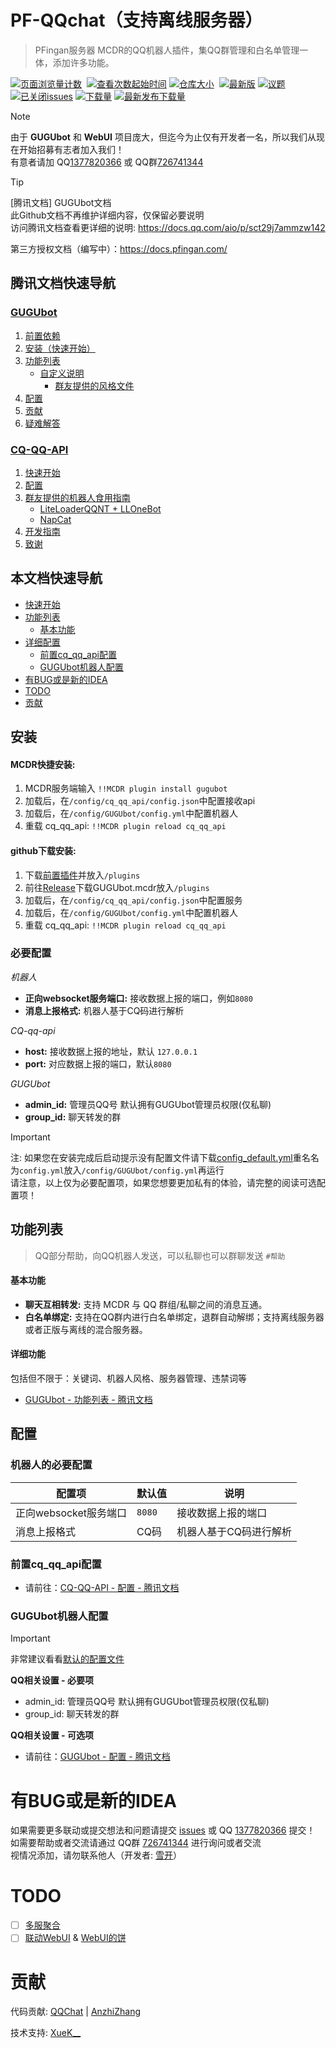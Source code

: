 # PF-QQchat（支持离线服务器）

> PFingan服务器 MCDR的QQ机器人插件，集QQ群管理和白名单管理一体，添加许多功能。

[![页面浏览量计数](https://badges.toozhao.com/badges/01H98QXADB4DYZBRC2EHSEJ4HW/green.svg)](/) 
[![查看次数起始时间](https://img.shields.io/badge/查看次数统计起始于-2023%2F9%2F2-1?style=flat-square)](/)
[![仓库大小](https://img.shields.io/github/repo-size/LoosePrince/PF-GUGUBot?style=flat-square&label=仓库占用)](/) 
[![最新版](https://img.shields.io/github/v/release/LoosePrince/PF-GUGUBot?style=flat-square&label=最新版)](https://github.com/LoosePrince/PF-GUGUBot/releases/latest/download/GUGUbot.mcdr)
[![议题](https://img.shields.io/github/issues/LoosePrince/PF-GUGUBot?style=flat-square&label=Issues)](https://github.com/LoosePrince/PF-GUGUBot/issues) 
[![已关闭issues](https://img.shields.io/github/issues-closed/LoosePrince/PF-GUGUBot?style=flat-square&label=已关闭%20Issues)](https://github.com/LoosePrince/PF-GUGUBot/issues?q=is%3Aissue+is%3Aclosed)
[![下载量](https://img.shields.io/github/downloads/LoosePrince/PF-GUGUBot/total?style=flat-square&label=下载量)](https://github.com/LoosePrince/PF-GUGUBot/releases)
[![最新发布下载量](https://img.shields.io/github/downloads/LoosePrince/PF-GUGUBot/latest/total?style=flat-square&label=最新版本下载量)](https://github.com/LoosePrince/PF-GUGUBot/releases/latest)

> [!NOTE]
> 由于 **GUGUbot** 和 **WebUI** 项目庞大，但迄今为止仅有开发者一名，所以我们从现在开始招募有志者加入我们！<br>
> 有意者请加 QQ[1377820366](http://wpa.qq.com/msgrd?v=3&uin=1377820366&site=qq&menu=yes) 或 QQ群[726741344](https://qm.qq.com/q/TqmRHmTmcU)

> [!TIP]
> [腾讯文档] GUGUbot文档<br>
> 此Github文档不再维护详细内容，仅保留必要说明<br>
> 访问腾讯文档查看更详细的说明: https://docs.qq.com/aio/p/sct29j7ammzw142
>
> 第三方授权文档（编写中）：https://docs.pfingan.com/

## 腾讯文档快速导航
### [GUGUbot](https://docs.qq.com/aio/p/sct29j7ammzw142?p=8zf59bKLGJK66HBlVLjqwJ)
1. [前置依赖](https://docs.qq.com/aio/p/sct29j7ammzw142?p=5lMm6oYzWp4nMSHHrcR1DG)
2. [安装（快速开始）](https://docs.qq.com/aio/p/sct29j7ammzw142?p=zdYp7EVd2d04QBQ0FrD7sX)
3. [功能列表](https://docs.qq.com/aio/p/sct29j7ammzw142?p=kKIaQMdRR7IvJ2AMa30Din)
    - [自定义说明](https://docs.qq.com/aio/p/sct29j7ammzw142?p=pEQyDIrFanCo9ErEZZPncf)
        - [群友提供的风格文件](https://docs.qq.com/aio/p/sct29j7ammzw142?p=9RglSRIzfpemyJ7gKdYVEM)
4. [配置](https://docs.qq.com/aio/p/sct29j7ammzw142?p=iXyl6g1K1p1dK2rujfGH7u)
5. [贡献](https://docs.qq.com/aio/p/sct29j7ammzw142?p=OreXhO8piOO7Ak7RnpPCMp)
6. [疑难解答](https://docs.qq.com/aio/p/sct29j7ammzw142?p=8kJWVjHPK8Zkujhwd73Zbb)
### [CQ-QQ-API](https://docs.qq.com/aio/p/sct29j7ammzw142?p=NJ5GySzVisEJ9xQp7iW8P7)
1. [快速开始](https://docs.qq.com/aio/p/sct29j7ammzw142?p=5PaUIBXxTwyMouazErWqIT)
2. [配置](https://docs.qq.com/aio/p/sct29j7ammzw142?p=vUShdYdligIgQvmxLZu3s8)
3. [群友提供的机器人食用指南](https://docs.qq.com/aio/p/sct29j7ammzw142?p=MgrkYFk9OPpK8wZEY8IeBU)
    - [LiteLoaderQQNT + LLOneBot](https://docs.qq.com/aio/p/sct29j7ammzw142?p=uFoW8O80TsvZ1ccJB7Wxum)
    - [NapCat](https://docs.qq.com/aio/p/sct29j7ammzw142?p=UggIX3zxZcpl4PamYNA1Nd)
4. [开发指南](https://docs.qq.com/aio/p/sct29j7ammzw142?p=kCIVuht8VcP2vDGLqA9VUW)
5. [致谢](https://docs.qq.com/aio/p/sct29j7ammzw142?p=w6BO9iUIonwXPN8xBof94F)

## 本文档快速导航

- [快速开始](#安装)
- [功能列表](#功能列表)
  - [基本功能](#基本功能)
- [详细配置](#配置)
  - [前置cq\_qq\_api配置](#前置cq_qq_api配置)
  - [GUGUbot机器人配置](#gugubot机器人配置)
- [有BUG或是新的IDEA](#有bug或是新的idea)
- [TODO](#todo)
- [贡献](#贡献)

## 安装
#### MCDR快捷安装: 
1. MCDR服务端输入 `!!MCDR plugin install gugubot`
2. 加载后，在`/config/cq_qq_api/config.json`中配置接收api
3. 加载后，在`/config/GUGUbot/config.yml`中配置机器人
4. 重载 cq_qq_api: `!!MCDR plugin reload cq_qq_api`

#### github下载安装: 
1. 下载[前置插件](#前置插件)并放入`/plugins`
2. 前往[Release](https://github.com/LoosePrince/PF-GUGUBot/releases)下载GUGUbot.mcdr放入`/plugins`
3. 加载后，在`/config/cq_qq_api/config.json`中配置服务
4. 加载后，在`/config/GUGUbot/config.yml`中配置机器人
5. 重载 cq_qq_api: `!!MCDR plugin reload cq_qq_api`

### 必要配置
*机器人*
- **正向websocket服务端口:** 接收数据上报的端口，例如`8080`
- **消息上报格式:** 机器人基于CQ码进行解析

*CQ-qq-api*
- **host:** 接收数据上报的地址，默认 `127.0.0.1`
- **port:** 对应数据上报的端口，默认`8080`

*GUGUbot*
- **admin_id:** 管理员QQ号 默认拥有GUGUbot管理员权限(仅私聊)
- **group_id:** 聊天转发的群

> [!IMPORTANT]
> 注: 如果您在安装完成后启动提示没有配置文件请下载[config_default.yml](https://github.com/LoosePrince/PF-GUGUBot/blob/main/config_default.yml)重名名为`config.yml`放入`/config/GUGUbot/config.yml`再运行<br>
> 请注意，以上仅为必要配置项，如果您想要更加私有的体验，请完整的阅读可选配置项！

## 功能列表
> QQ部分帮助，向QQ机器人发送，可以私聊也可以群聊发送 `#帮助`

#### 基本功能

- **聊天互相转发:** 支持 MCDR 与 QQ 群组/私聊之间的消息互通。
- **白名单绑定:** 支持在QQ群内进行白名单绑定，退群自动解绑；支持离线服务器或者正版与离线的混合服务器。

#### 详细功能

包括但不限于：关键词、机器人风格、服务器管理、违禁词等

- [GUGUbot - 功能列表 - 腾讯文档](https://docs.qq.com/aio/p/sct29j7ammzw142?p=kKIaQMdRR7IvJ2AMa30Din)



## 配置

### 机器人的必要配置
| 配置项 | 默认值 | 说明 |
| - | - | - |
| 正向websocket服务端口 | `8080` | 接收数据上报的端口 |
| 消息上报格式 | CQ码 | 机器人基于CQ码进行解析 |

### 前置cq_qq_api配置

- 请前往：[CQ-QQ-API - 配置 - 腾讯文档](https://docs.qq.com/aio/p/sct29j7ammzw142?p=vUShdYdligIgQvmxLZu3s8)

### GUGUbot机器人配置
> [!IMPORTANT]
> 非常建议看看[默认的配置文件](https://github.com/LoosePrince/PF-GUGUBot/blob/main/config_default.yml)<br>

**QQ相关设置 - 必要项**
- admin_id: 管理员QQ号 默认拥有GUGUbot管理员权限(仅私聊)
- group_id: 聊天转发的群

**QQ相关设置 - 可选项**
- 请前往：[GUGUbot - 配置 - 腾讯文档](https://docs.qq.com/aio/p/sct29j7ammzw142?p=iXyl6g1K1p1dK2rujfGH7u)


# 有BUG或是新的IDEA
如果需要更多联动或提交想法和问题请提交 [issues](https://github.com/LoosePrince/PF-GUGUBot/issues) 或 QQ [1377820366](http://wpa.qq.com/msgrd?v=3&uin=1377820366&site=qq&menu=yes) 提交！ <br />
如需要帮助或者交流请通过 QQ群 [726741344](https://qm.qq.com/q/TqmRHmTmcU) 进行询问或者交流 <br />
视情况添加，请勿联系他人（开发者: [雪开](https://github.com/XueK66)）

# TODO
- [ ] [多服聚合](https://github.com/LoosePrince/PF-GUGUBot/issues/106)
- [ ] [联动WebUI](https://github.com/LoosePrince/PF-GUGUBot/issues/107) & [WebUI的饼](https://github.com/LoosePrince/PF-MCDR-WebUI/issues/8)

# 贡献

代码贡献: [QQChat](https://github.com/AnzhiZhang/MCDReforgedPlugins/tree/master/src/qq_chat) | [AnzhiZhang](https://github.com/AnzhiZhang)

技术支持: [XueK__](https://github.com/XueK66)
